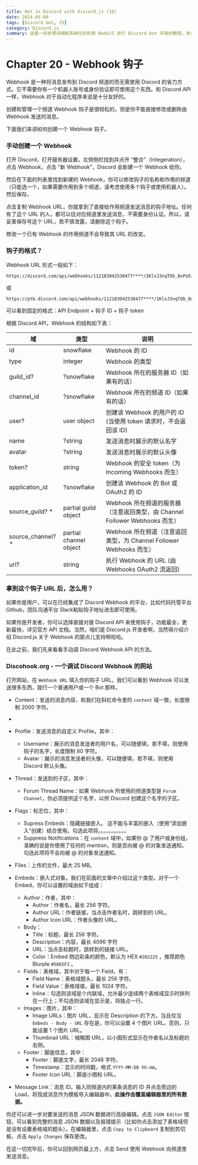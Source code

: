 ```yaml
---
title: Bot in Discord with discord.js (16)
date: 2024-05-09
tags: [Discord bot, JS]
category: Discord.js
summary: 这是一份非常详细和系统化的利用 NodeJS 进行 Discord bot 开发的教程，本文介绍了如何利用钩子 Webhook 向对应频道发送消息而无需自行建立 bot 的方法。
---
```


# Chapter 20 - Webhook 钩子

Webhook 是一种将消息发布到 Discord 频道的而无需使用 Discord 的省力方式。它不需要你有一个机器人账号或身份验证即可使用这个东西。和 Discord API 一样，Webhook 对于自动化程序来说是十分友好的。

创建和管理一个频道 Webhook 钩子是很轻松的，但是你不能直接修改或删除由 Webhook 发送的消息。

下面我们来讲如何创建一个 Webhook 钩子。

### 手动创建一个 Webhook

打开 Discord，打开服务器设置，左侧侧栏找到并点开 “整合”（Integeration），点击 Webhook，点击 “新 Webhook”，Discord 会新建一个 Webhook 给你。

然后在下面的列表里找到新建的 Webhook，你可以修改钩子的名称和作用的频道（只能选一个，如果需要作用到多个频道，请考虑使用多个钩子或使用机器人）。然后保存。

点击复制 Webhook URL，你就拿到了直接给作用频道发送消息的钩子地址。任何有了这个 URL 的人，都可以往对应频道里发送消息，不需要身份认证。所以，请妥善保存号这个 URL，若不慎泄露，请删除这个钩子。

修改一个已有 Webhook 的作用频道不会导致其 URL 的改变。

### 钩子的格式？

Webhook URL 形式一般如下：
```
https://discord.com/api/webhooks/112183042530477****/1KlxJ3nqTOb_8xPa5iPulgAUz1cX9XcZ157iJGQmiuP8Uqwr****_aeSj0z2pYp****
```
或
```
https://ptb.discord.com/api/webhooks/112183042530477****/1KlxJ3nqTOb_8xPa5iPulgAUz1cX9XcZ157iJGQmiuP8Uqwr****_aeSj0z2pYp****
```

可以看到固定的格式：API Endpoint + 钩子 ID + 钩子 token

根据 Discord API，Webhook 的结构如下表：

| 域 | 类型 | 说明 |
|---|---|---|
| id | snowflake | Webhook 的 ID |
| type | integer | Webhook 的类型 |
| guild\_id? | ?snowflake | Webhook 所在的服务器 ID（如果有的话） |
| channel\_id | ?snowflake | Webhook 所在的频道 ID（如果有的话） |
| user? | user object | 创建该 Webhook 的用户的 ID \(当使用 token 请求时，不会返回该 ID\) |
| name | ?string | 发送消息时展示的默认名字 |
| avatar | ?string | 发送消息时展示的默认头像 |
| token? | string | Webhook 的安全 token（为 Incoming Webhooks 而生） |
| application\_id | ?snowflake | 创建该 Webhook 的 Bot 或 OAuth2 的 ID |
| source\_guild? \* | partial guild object | Webhook 所在频道的服务器（注意返回类型，由 Channel Follower Webhooks 而生） |
| source\_channel? \* | partial channel object | Webhook 所在频道（注意返回类型，为 Channel Follower Webhooks 而生） |
| url? | string | 执行 Webhook 的 URL \(由 Webhooks OAuth2 流返回\) |

### 拿到这个钩子 URL 后，怎么用？

如果你是用户，可以在已经集成了 Discord Webhook 的平台，比如代码托管平台 Github，团队沟通平台 Slack粘贴钩子地址进去即可使用。

如果你是开发者，你可以选择直接对接 Discord API 来使用钩子，功能最全，更新最快，详见官方 API 文档。当然，咱们是 Discord.js 开发者啊，当然得介绍介绍 Discord.js 关于 Webhook 的那点儿支持啊哈哈。

在此之前，我们先来看看手动调 Discord Webhook API 的方法。

### Discohook.org - 一个调试 Discord Webhook 的网站

打开网站，在 `Webhook URL` 填入你的钩子 URL。我们可以看到 Webhook 可以发送很多东西，就行一个普通用户或一个 Bot 那样。

- Content：发送的消息内容，和我们在斜杠命令里的 `content` 域一致，长度限制 2000 字符。
- 
- Profile：发送消息的自定义 Profile，其中：
	- Username：展示的消息发送者的用户名，可以随便填，若不填，则使用钩子的名字，长度限制 80 字符。
	- Avatar：展示的消息发送者的头像，可以随便填，若不填，则使用 Discord 默认头像。

- Thread：发送到的子区，其中：
	- Forum Thread Name：如果 Webhook 所使用的频道类型是 `Forum Channel`，你必须提供这个名字，以供 Discord 创建这个名字的子区。

- Flags：标志位，其中：
	- Supress Embeds：隐藏链接嵌入。 这不能与丰富的嵌入（使用“添加嵌入”创建）结合使用。勾选此项将。。。。。。。。。。。
	- Suppress Notifications：在 `content` 域中，如果你 @ 了用户或身份组，准确的说是你使用了任何的 mention，则是否向被 @ 的对象发送通知。勾选此项将不会向被 @ 的对象发送通知。

- Files：上传的文件，最大 25 MB。

- Embeds：嵌入式对象。我们在前面的文章中介绍过这个类型。对于一个 Embed，你可以设置的域由如下组成：
	- Author：作者，其中：
		- Author：作者名，最长 256 字符。
		- Author URL：作者链接，当点击作者名时，跳转到的 URL。
		- Author Icon URL：作者头像的 URL。
	- Body：
		- Title：标题，最长 256 字符。
		- Description：内容，最长 4096 字符
		- URL：当点击标题时，跳转到的链接 URL。
		- Color：Embed 侧边彩条的颜色，默认为 HEX `#202225` ，推荐颜色 Blurple `#5865F2` 。
	- Fields：表格域，其中对于每一个 Field，有：
		- Field Name：表格域题头，最长 256 字符。
		- Field Value：表格域值，最长 1024 字符。
		- Inline：勾选则该域是个内联域，允许最少连续两个表格域显示时排列在一行上；不勾选则该域在显示是，将独占一行。
	- Images：图片，其中：
		- Image URLs：图片 URL，显示在 Description 的下方。当且仅当 `Embeds - Body - URL` 存在是，你可以设置 4 个图片 URL。否则，只能设置 1 个图片 URL。
		- Thumbnail URL：缩略图 URL，以小图形式显示在作者名以及标题的右侧。
	- Footer：脚底信息，其中：
		- Footer：脚底文字，最长 2048 字符。
		- Timestamp：显示的时间戳，格式 `YYYY-MM-DD hh:mm`。
		- Footer Icon URL：脚底小图标 URL。

- Message Link：消息 ID。输入同频道内的某条消息的 ID 并点击旁边的 Load，将现成消息作为模板导入编辑器中。**此操作会覆盖编辑器里的所有数据。**

你还可以进一步对要发送的消息 JSON 数据进行高级编辑。点击 `JSON Editor` 按钮，可以看到完整的消息 JSON 数据以及报错提示（比如你点击添加了表格域但是没有设置表格域的题头）。在编辑器里，点击 `Copy to Clipboard` 复制到剪切板，点击 `Apply Changes` 保存更改。

在这一切完毕后，你可以回到网页最上方，点击 Send 使用 Webhook 向频道里发送消息。

